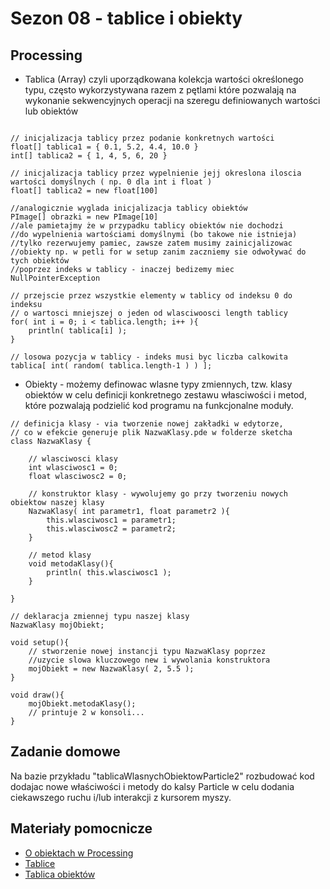 # Sezon 08 - tablice i obiekty

## Processing

- Tablica (Array) czyli uporządkowana kolekcja wartości określonego typu, często wykorzystywana razem z pętlami które pozwalają na wykonanie sekwencyjnych operacji na szeregu definiowanych wartości lub obiektów

```Processing

// inicjalizacja tablicy przez podanie konkretnych wartości
float[] tablica1 = { 0.1, 5.2, 4.4, 10.0 }
int[] tablica2 = { 1, 4, 5, 6, 20 }

// inicjalizacja tablicy przez wypelnienie jejj okreslona iloscia wartości domyślnych ( np. 0 dla int i float )
float[] tablica2 = new float[100]

//analogicznie wyglada inicjalizacja tablicy obiektów
PImage[] obrazki = new PImage[10]
//ale pamietajmy że w przypadku tablicy obiektów nie dochodzi
//do wypelnienia wartościami domyślnymi (bo takowe nie istnieja)
//tylko rezerwujemy pamiec, zawsze zatem musimy zainicjalizowac
//obiekty np. w petli for w setup zanim zaczniemy sie odwoływać do tych obiektów 
//poprzez indeks w tablicy - inaczej bedizemy miec NullPointerException
```

```Processing
// przejscie przez wszystkie elementy w tablicy od indeksu 0 do indeksu
// o wartosci mniejszej o jeden od wlasciwoosci length tablicy
for( int i = 0; i < tablica.length; i++ ){
	println( tablica[i] );
}

```

```Processing
// losowa pozycja w tablicy - indeks musi byc liczba calkowita
tablica[ int( random( tablica.length-1 ) ) ];

```

- Obiekty - możemy definowac wlasne typy zmiennych, tzw. klasy obiektów w celu definicji konkretnego zestawu własciwości i metod, które pozwalają podzielić kod programu na funkcjonalne moduły.

```Processing
// definicja klasy - via tworzenie nowej zakładki w edytorze,
// co w efekcie generuje plik NazwaKlasy.pde w folderze sketcha
class NazwaKlasy {

	// wlasciwosci klasy
	int wlasciwosc1 = 0;
    float wlasciwosc2 = 0;
	
    // konstruktor klasy - wywolujemy go przy tworzeniu nowych obiektow naszej klasy
    NazwaKlasy( int parametr1, float parametr2 ){
    	this.wlasciwosc1 = parametr1;
        this.wlasciwosc2 = parametr2;
    }
    
    // metod klasy
    void metodaKlasy(){
    	println( this.wlasciwosc1 );
    }
    
}
```
```Processing
// deklaracja zmiennej typu naszej klasy
NazwaKlasy mojObiekt;

void setup(){
	// stworzenie nowej instancji typu NazwaKlasy poprzez
    //uzycie slowa kluczowego new i wywolania konstruktora
	mojObiekt = new NazwaKlasy( 2, 5.5 );
}

void draw(){
	mojObiekt.metodaKlasy();
    // printuje 2 w konsoli...
}
```


## Zadanie domowe

Na bazie przykładu "tablicaWlasnychObiektowParticle2" rozbudować kod dodajac nowe właściwości i metody do kalsy Particle w celu dodania ciekawszego ruchu i/lub interakcji z kursorem myszy.

## Materiały pomocnicze

- [O obiektach w Processing](https://processing.org/tutorials/objects)
- [Tablice](https://processing.org/reference/Array.html)
- [Tablica obiektów](https://processing.org/examples/arrayobjects.html)
